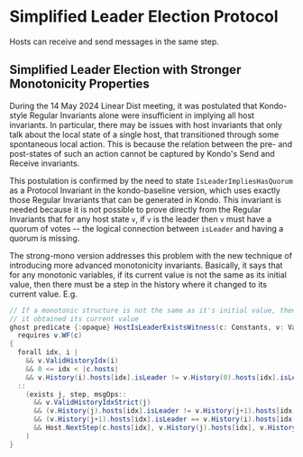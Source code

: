 # Simplified Leader Election Protocol

Hosts can receive and send messages in the same step.

## Simplified Leader Election with Stronger Monotonicity Properties

During the 14 May 2024 Linear Dist meeting, it was postulated that Kondo-style
Regular Invariants alone were insufficient in implying all host invariants. In particular,
there may be issues with host invariants that only talk about the local state of a single
host, that transitioned through some spontaneous local action. This is because
the relation between the pre- and post-states of such an action cannot be captured by
Kondo's Send and Receive invariants.

This postulation is confirmed by the need to state `IsLeaderImpliesHasQuorum` as a Protocol
Invariant in the kondo-baseline version, which uses exactly those Regular Invariants that
can be generated in Kondo. This invariant is needed because it is not possible to prove
directly from the Regular Invariants that for any host state `v`, if `v` is the leader then
`v` must have a quorum of votes -- the logical connection between `isLeader` and having a
quorum is missing.

The strong-mono version addresses this problem with the new technique of introducing more
advanced monotonicity invariants. Basically, it says that for any monotonic variables,
if its current value is not the same as its initial value, then there must be a step in
the history where it changed to its current value. E.g.

```cs
// If a monotonic structure is not the same as it's initial value, then there is a step where
// it obtained its current value
ghost predicate {:opaque} HostIsLeaderExistsWitness(c: Constants, v: Variables)
  requires v.WF(c)
{
  forall idx, i |
    && v.ValidHistoryIdx(i)
    && 0 <= idx < |c.hosts|
    && v.History(i).hosts[idx].isLeader != v.History(0).hosts[idx].isLeader
  ::
    (exists j, step, msgOps::
      && v.ValidHistoryIdxStrict(j)
      && (v.History(j).hosts[idx].isLeader != v.History(j+1).hosts[idx].isLeader)
      && (v.History(j+1).hosts[idx].isLeader == v.History(i).hosts[idx].isLeader)
      && Host.NextStep(c.hosts[idx], v.History(j).hosts[idx], v.History(j+1).hosts[idx], step, msgOps)
    )
}
```
